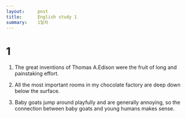 ```yaml
---
layout:     post
title:      English study 1
summary:    1일차
---
```


# 1

1. The great inventions of Thomas A.Edison were the fruit of long and painstaking effort.

2. All the most important rooms in my chocolate factory are deep down below the surface.

3. Baby goats jump around playfully and are generally annoying, so the connection between baby goats and young humans
makes sense.
